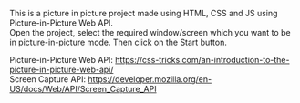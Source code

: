 This is a picture in picture project made using HTML, CSS and JS using Picture-in-Picture Web API. <br />
Open the project, select the required window/screen which you want to be in picture-in-picture mode. Then click on the Start button.<br />

Picture-in-Picture Web API: https://css-tricks.com/an-introduction-to-the-picture-in-picture-web-api/ <br />
Screen Capture API: https://developer.mozilla.org/en-US/docs/Web/API/Screen_Capture_API <br />